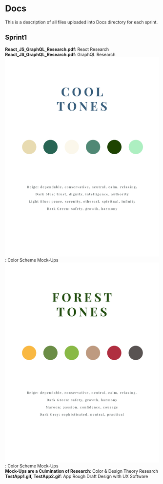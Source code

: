 # Docs
This is a description of all files uploaded into Docs directory for each sprint. 

## Sprint1
**React_JS_GraphQL_Research.pdf**: React Research <br>
**React_JS_GraphQL_Research.pdf**: GraphQL Research<br>
<img src="Sprint1/OOTW_Cool_Tones.jpg">: Color Scheme Mock-Ups<br>
<img src="Sprint1/OOTW_Forest_Tones.jpg">: Color Scheme Mock-Ups<br>
**Mock-Ups are a Culmination of Research**: Color & Design Theory Research<br>
**TestApp1.gif, TestApp2.gif**: App Rough Draft Design with UX Software<br>
